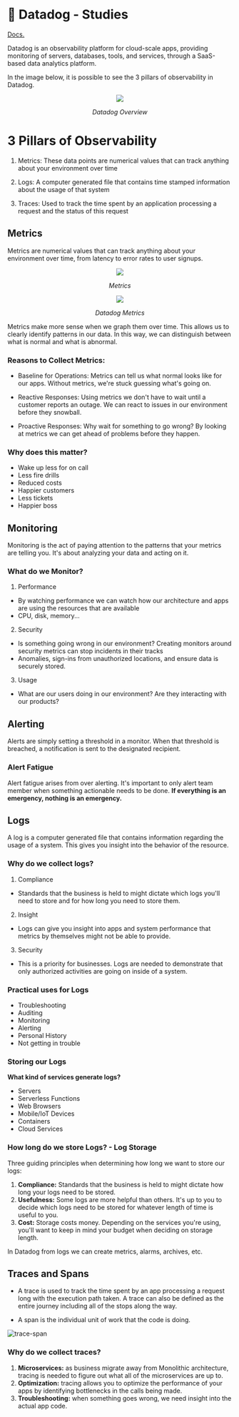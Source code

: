 # 🐶 Datadog - Studies

[Docs.](https://docs.datadoghq.com/)

Datadog is an observability platform for cloud-scale apps, providing monitoring of servers, databases, tools, and services, through a SaaS-based data analytics platform. 

In the image below, it is possible to see the 3 pillars of observability in Datadog.

<div align="center">
  <img src="./images/datadog-overview.png">
   <p><em>Datadog Overview</em></p>
</div>

# 3 Pillars of Observability

1. Metrics:
These data points are numerical values that can track anything about your environment over time

2. Logs:
A computer generated file that contains time stamped information about the usage of that system

3. Traces:
Used to track the time spent by an application processing a request and the status of this request 

## Metrics

Metrics are numerical values that can track anything about your environment over time, from latency to error rates to user signups. 

<div align="center">
  <img src="./images/ex-metrics.png">
     <p><em>Metrics</em></p>

  <img src="./images/ex2-metrics.png">
   <p><em>Datadog Metrics</em></p>
</div>

Metrics make more sense when we graph them over time. This allows us to clearly identify patterns in our data. In this way, we can distinguish between what is normal and what is abnormal.

### Reasons to Collect Metrics: 

- Baseline for Operations: 
Metrics can tell us what normal looks like for our apps. Without metrics, we're stuck guessing what's going on.

- Reactive Responses:
Using metrics we don't have to wait until a customer reports an outage. We can react to issues in our environment before they snowball. 

- Proactive Responses: 
Why wait for something to go wrong? By looking at metrics we can get ahead of problems before they happen. 

### Why does this matter?

- Wake up less for on call
- Less fire drills
- Reduced costs
- Happier customers 
- Less tickets
- Happier boss

## Monitoring 

Monitoring is the act of paying attention to the patterns that your metrics are telling you. It's about analyzing your data and acting on it. 

### What do we Monitor?

1. Performance
- By watching performance we can watch how our architecture and apps are using the resources that are available
- CPU, disk, memory...

2. Security
- Is something going wrong in our environment? Creating monitors around security metrics can stop incidents in their tracks  
- Anomalies, sign-ins from unauthorized locations, and ensure data is securely stored.

3. Usage 
- What are our users doing in our environment? Are they interacting with our products? 

## Alerting

Alerts are simply setting a threshold in a monitor. When that threshold is breached, a notification is sent to the designated recipient. 

### Alert Fatigue 

Alert fatigue arises from over alerting. It's important to only alert team member when something actionable needs to be done. 
**If everything is an emergency, nothing is an emergency.**

## Logs 

A log is a computer generated file that contains information regarding the usage of a system. This gives you insight into the behavior of the resource. 

### Why do we collect logs? 

1. Compliance
- Standards that the business is held to might dictate which logs you'll need to store and for how long you need to store them. 

2. Insight 
- Logs can give you insight into apps and system performance that metrics by themselves might not be able to provide.

3. Security
- This is a priority for businesses. Logs are needed to demonstrate that only authorized activities are going on inside of a system. 

### Practical uses for Logs

- Troubleshooting
- Auditing 
- Monitoring 
- Alerting
- Personal History 
- Not getting in trouble 

### Storing our Logs 

**What kind of services generate logs?**
- Servers
- Serverless Functions
- Web Browsers
- Mobile/IoT Devices
- Containers 
- Cloud Services

### How long do we store Logs? - Log Storage

Three guiding principles when determining how long we want to store our logs:

1. **Compliance:** Standards that the business is held to might dictate how long your logs need to be stored.
2. **Usefulness:** Some logs are more helpful than others. It's up to you to decide which logs need to be stored for whatever length of time is useful to you.
3. **Cost:** Storage costs money. Depending on the services you're using, you'll want to keep in mind your budget when deciding on storage length.

In Datadog from logs we can create metrics, alarms, archives, etc.

## Traces and Spans

- A trace is used to track the time spent by an app processing a request long with the execution path taken. 
A trace can also be defined as the entire journey including all of the stops along the way.

- A span is the individual unit of work that the code is doing.

![trace-span](./images/trace-span.png)

### Why do we collect traces?

1. **Microservices:** as business migrate away from Monolithic architecture, tracing is needed to figure out what all of the microservices are up to. 
2. **Optimization:** tracing allows you to optimize the performance of your apps by identifying bottlenecks in the calls being made.
3. **Troubleshooting:** when something goes wrong, we need insight into the actual app code. 

